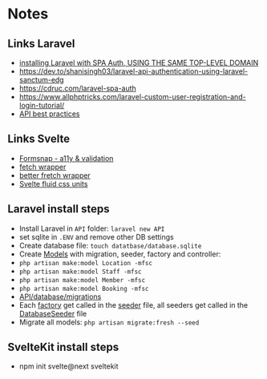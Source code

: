 # Notes


## Links Laravel
- [installing Laravel with SPA Auth, USING THE SAME TOP-LEVEL DOMAIN](https://cdruc.com/laravel-spa-auth-extended)
- https://dev.to/shanisingh03/laravel-api-authentication-using-laravel-sanctum-edg
- https://cdruc.com/laravel-spa-auth
- https://www.allphptricks.com/laravel-custom-user-registration-and-login-tutorial/
- [API best practices](https://dev.to/rebelnii/building-a-restful-api-with-laravel-best-practices-and-implementation-tips-1lok)

## Links Svelte
- [Formsnap - a11y & validation](https://www.formsnap.dev/docs/introduction)
- [fetch wrapper](https://rodneylab.com/using-fetch-sveltekit/)
- [better fretch wrapper](https://github.com/kwhitley/itty-fetcher)
- [Svelte fluid css units](https://github.com/jshikanova/svelte-fluid-css-units)





## Laravel install steps

- Install Laravel in `API` folder: `laravel new API`
- set sqlite in `.ENV` and remove other DB settings
- Create database file: `touch datatbase/database.sqlite`
- Create [Models](https://github.com/KoljaL/Bootcamp-Abschluss/issues/2) with migration, seeder, factory and controller:
- `php artisan make:model Location -mfsc`
- `php artisan make:model Staff -mfsc`
- `php artisan make:model Member -mfsc`
- `php artisan make:model Booking -mfsc`
- [API/database/migrations](API/database/migrations)
- Each [factory](API/database/factories) get called in the [seeder](API/database/seeders) file, all seeders get called in the [DatabaseSeeder](API/database/seeders/DatabaseSeeder.php#L13-L18) file
- Migrate all models: `php artisan migrate:fresh --seed`

## SvelteKit install steps

- npm init svelte@next sveltekit
 

 